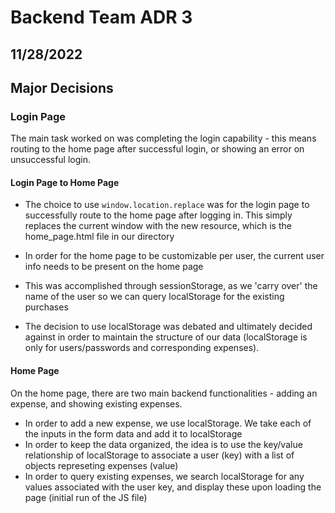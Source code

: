 # Backend Team ADR 3

## 11/28/2022


## Major Decisions
### Login Page
The main task worked on was completing the login capability - this means routing to the home page after successful login, or showing an error on unsuccessful login.

#### **Login Page to Home Page**
- The choice to use ```window.location.replace``` was for the login page to successfully route to the home page after logging in. This simply replaces the current window with the new resource, which is the home_page.html file in our directory
- In order for the home page to be customizable per user, the current user info needs to be present on the home page
- This was accomplished through sessionStorage, as we 'carry over' the name of the user so we can query localStorage for the existing purchases

- The decision to use localStorage was debated and ultimately decided against in order to maintain the structure of our data (localStorage is only for users/passwords and corresponding expenses).


#### **Home Page**
On the home page, there are two main backend functionalities - adding an expense, and showing existing expenses.

- In order to add a new expense, we use localStorage. We take each of the inputs in the form data and add it to localStorage
- In order to keep the data organized, the idea is to use the key/value relationship of localStorage to associate a user (key) with a list of objects represeting expenses (value)
- In order to query existing expenses, we search localStorage for any values associated with the user key, and display these upon loading the page (initial run of the JS file)
